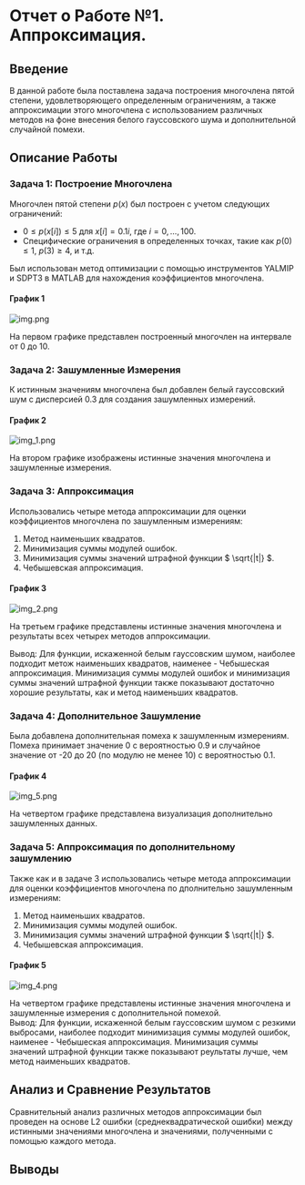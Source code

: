 # Отчет о Работе №1. Аппроксимация.

## Введение

В данной работе была поставлена задача построения многочлена пятой степени, удовлетворяющего определенным ограничениям, а также аппроксимации этого многочлена с использованием различных методов на фоне внесения белого гауссовского шума и дополнительной случайной помехи.

## Описание Работы

### Задача 1: Построение Многочлена

Многочлен пятой степени $`p(x)`$ был построен с учетом следующих ограничений:
- $`0 \leq p(x[i]) \leq 5 `$  для $`x[i] = 0.1i `$, где $` i = 0, ..., 100 `$.
- Специфические ограничения в определенных точках, такие как $` p(0) \leq 1 `$, $` p(3) \geq 4 `$, и т.д.

Был использован метод оптимизации с помощью инструментов YALMIP и SDPT3 в MATLAB для нахождения коэффициентов многочлена.

#### График 1
![img.png](graphs/img.png)

На первом графике представлен построенный многочлен на интервале от 0 до 10.

### Задача 2: Зашумленные Измерения

К истинным значениям многочлена был добавлен белый гауссовский шум с дисперсией 0.3 для создания зашумленных измерений.

#### График 2
![img_1.png](graphs/img_1.png)

На втором графике изображены истинные значения многочлена и зашумленные измерения.

### Задача 3: Аппроксимация

Использовались четыре метода аппроксимации для оценки коэффициентов многочлена по зашумленным измерениям:
1. Метод наименьших квадратов.
2. Минимизация суммы модулей ошибок.
3. Минимизация суммы значений штрафной функции $` \sqrt{|t|} `$.
4. Чебышевская аппроксимация.

#### График 3
![img_2.png](graphs/img_2.png)

На третьем графике представлены истинные значения многочлена и результаты всех четырех методов аппроксимации.

Вывод: Для функции, искаженной белым гауссовским шумом, наиболее подходит метож наименьших квадратов, наименее - Чебышеская аппроксимация.
Минимизация суммы модулей ошибок и минимизация суммы значений штрафной функции также показывают достаточно хорошие результаты, как и метод наименьших квадратов.

### Задача 4: Дополнительное Зашумление

Была добавлена дополнительная помеха к зашумленным измерениям. Помеха принимает значение 0 с вероятностью 0.9 и случайное значение от -20 до 20 (по модулю не менее 10) с вероятностью 0.1.

#### График 4
![img_5.png](graphs/img_5.png)

На четвертом графике представлена визуализация дополнительно зашумленных данных.

### Задача 5: Аппроксимация по дополнительному зашумлению

Также как и в задаче 3 использовались четыре метода аппроксимации для оценки коэффициентов многочлена по дполнительно зашумленным измерениям:
1. Метод наименьших квадратов.
2. Минимизация суммы модулей ошибок.
3. Минимизация суммы значений штрафной функции $` \sqrt{|t|} `$.
4. Чебышевская аппроксимация.

#### График 5
![img_4.png](graphs/img_4.png)

На четвертом графике представлены истинные значения многочлена и зашумленные измерения с дополнительной помехой.    
Вывод: Для функции, искаженной белым гауссовским шумом с резкими выбросами, наиболее подходит минимизация суммы модулей ошибок, наименее - Чебышеская аппроксимация.
Минимизация суммы значений штрафной функции также показывают реультаты лучше, чем метод наименьших квадратов. 

## Анализ и Сравнение Результатов

Сравнительный анализ различных методов аппроксимации был проведен на основе L2 ошибки (среднеквадратической ошибки) между истинными значениями многочлена и значениями, полученными с помощью каждого метода. 

## Выводы

